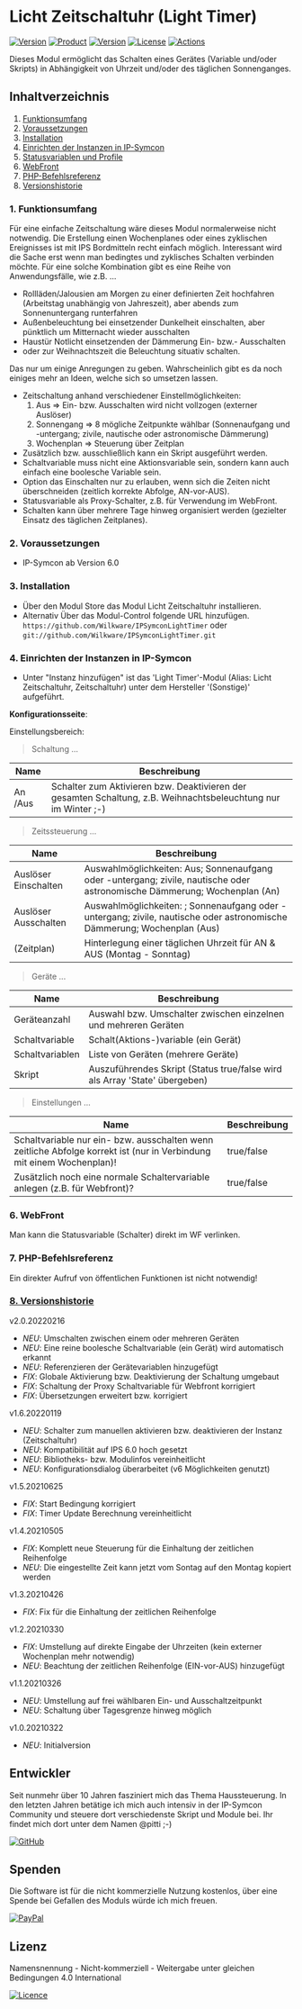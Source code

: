 # Licht Zeitschaltuhr (Light Timer)

[![Version](https://img.shields.io/badge/Symcon-PHP--Modul-red.svg)](https://www.symcon.de/service/dokumentation/entwicklerbereich/sdk-tools/sdk-php/)
[![Product](https://img.shields.io/badge/Symcon%20Version-6.0-blue.svg)](https://www.symcon.de/produkt/)
[![Version](https://img.shields.io/badge/Modul%20Version-2.0.20220216-orange.svg)](https://github.com/Wilkware/IPSymconLightTimer)
[![License](https://img.shields.io/badge/License-CC%20BY--NC--SA%204.0-green.svg)](https://creativecommons.org/licenses/by-nc-sa/4.0/)
[![Actions](https://github.com/Wilkware/IPSymconLightTimer/workflows/Check%20Style/badge.svg)](https://github.com/Wilkware/IPSymconLightTimer/actions)

Dieses Modul ermöglicht das Schalten eines Gerätes (Variable und/oder Skripts) in Abhängigkeit von Uhrzeit und/oder des täglichen Sonnenganges.

## Inhaltverzeichnis

1. [Funktionsumfang](#user-content-1-funktionsumfang)
2. [Voraussetzungen](#user-content-2-voraussetzungen)
3. [Installation](#user-content-3-installation)
4. [Einrichten der Instanzen in IP-Symcon](#user-content-4-einrichten-der-instanzen-in-ip-symcon)
5. [Statusvariablen und Profile](#user-content-5-statusvariablen-und-profile)
6. [WebFront](#user-content-6-webfront)
7. [PHP-Befehlsreferenz](#user-content-7-php-befehlsreferenz)
8. [Versionshistorie](#8-versionshistorie)

### 1. Funktionsumfang

Für eine einfache Zeitschaltung wäre dieses Modul normalerweise nicht notwendig. Die Erstellung einen Wochenplanes oder eines zyklischen Ereignisses ist mit IPS Bordmitteln recht einfach möglich. Interessant wird die Sache erst wenn man bedingtes und zyklisches Schalten verbinden möchte.
Für eine solche Kombination gibt es eine Reihe von Anwendungsfälle, wie z.B. ...

* Rollläden/Jalousien am Morgen zu einer definierten Zeit hochfahren (Arbeitstag unabhängig von Jahreszeit), aber abends zum Sonnenuntergang runterfahren
* Außenbeleuchtung bei einsetzender Dunkelheit einschalten, aber pünktlich um Mitternacht wieder ausschalten
* Haustür Notlicht einsetzenden der Dämmerung Ein- bzw.- Ausschalten
* oder zur Weihnachtszeit die Beleuchtung situativ schalten.

Das nur um einige Anregungen zu geben. Wahrscheinlich gibt es da noch einiges mehr an Ideen, welche sich so umsetzen lassen.

* Zeitschaltung anhand verschiedener Einstellmöglichkeiten:
  1. Aus => Ein- bzw. Ausschalten wird nicht vollzogen (externer Auslöser)
  2. Sonnengang => 8 mögliche Zeitpunkte wählbar (Sonnenaufgang und -untergang; zivile, nautische oder astronomische Dämmerung)
  3. Wochenplan => Steuerung über Zeitplan
* Zusätzlich bzw. ausschließlich kann ein Skript ausgeführt werden.
* Schaltvariable muss nicht eine Aktionsvariable sein, sondern kann auch einfach eine boolesche Variable sein.
* Option das Einschalten nur zu erlauben, wenn sich die Zeiten nicht überschneiden (zeitlich korrekte Abfolge, AN-vor-AUS).
* Statusvariable als Proxy-Schalter, z.B. für Verwendung im WebFront.
* Schalten kann über mehrere Tage hinweg organisiert werden (gezielter Einsatz des täglichen Zeitplanes).

### 2. Voraussetzungen

* IP-Symcon ab Version 6.0

### 3. Installation

* Über den Modul Store das Modul Licht Zeitschaltuhr installieren.
* Alternativ Über das Modul-Control folgende URL hinzufügen.  
`https://github.com/Wilkware/IPSymconLightTimer` oder `git://github.com/Wilkware/IPSymconLightTimer.git`

### 4. Einrichten der Instanzen in IP-Symcon

* Unter "Instanz hinzufügen" ist das 'Light Timer'-Modul (Alias: Licht Zeitschaltuhr, Zeitschaltuhr) unter dem Hersteller '(Sonstige)' aufgeführt.

__Konfigurationsseite__:

Einstellungsbereich:

> Schaltung ...

Name                  | Beschreibung
--------------------- | ---------------------------------
An /Aus               | Schalter zum Aktivieren bzw. Deaktivieren der gesamten Schaltung, z.B. Weihnachtsbeleuchtung nur im Winter ;-)

> Zeitssteuerung ...

Name                  | Beschreibung
--------------------- | ---------------------------------
Auslöser Einschalten  | Auswahlmöglichkeiten: Aus; Sonnenaufgang oder -untergang; zivile, nautische oder astronomische Dämmerung; Wochenplan (An)
Auslöser Ausschalten  | Auswahlmöglichkeiten: ; Sonnenaufgang oder -untergang; zivile, nautische oder astronomische Dämmerung; Wochenplan (Aus)
(Zeitplan)            | Hinterlegung einer täglichen Uhrzeit für AN & AUS (Montag - Sonntag)

> Geräte ...

Name                  | Beschreibung
--------------------- | ---------------------------------
Geräteanzahl          | Auswahl bzw. Umschalter zwischen einzelnen und mehreren Geräten
Schaltvariable        | Schalt(Aktions-)variable (ein Gerät)
Schaltvariablen       | Liste von Geräten (mehrere Geräte)
Skript                | Auszuführendes Skript (Status true/false wird als Array 'State' übergeben)

> Einstellungen ...

Name                  | Beschreibung
--------------------- | ---------------------------------
Schaltvariable nur ein- bzw. ausschalten wenn zeitliche Abfolge korrekt ist (nur in Verbindung mit einem Wochenplan)! | true/false
Zusätzlich noch eine normale Schaltervariable anlegen (z.B. für Webfront)? | true/false

### 6. WebFront

Man kann die Statusvariable (Schalter) direkt im WF verlinken.

### 7. PHP-Befehlsreferenz

Ein direkter Aufruf von öffentlichen Funktionen ist nicht notwendig!

### [8. Versionshistorie](#8-versionshistorie)

v2.0.20220216

* _NEU_: Umschalten zwischen einem oder mehreren Geräten
* _NEU_: Eine reine boolesche Schaltvariable (ein Gerät) wird automatisch erkannt
* _NEU_: Referenzieren der Gerätevariablen hinzugefügt
* _FIX_: Globale Aktivierung bzw. Deaktivierung der Schaltung umgebaut
* _FIX_: Schaltung der Proxy Schaltvariable für Webfront korrigiert
* _FIX_: Übersetzungen erweitert bzw. korrigiert

v1.6.20220119

* _NEU_: Schalter zum manuellen aktivieren bzw. deaktivieren der Instanz (Zeitschaltuhr)
* _NEU_: Kompatibilität auf IPS 6.0 hoch gesetzt
* _NEU_: Bibliotheks- bzw. Modulinfos vereinheitlicht
* _NEU_: Konfigurationsdialog überarbeitet (v6 Möglichkeiten genutzt)

v1.5.20210625

* _FIX_: Start Bedingung korrigiert
* _FIX_: Timer Update Berechnung vereinheitlicht

v1.4.20210505

* _FIX_: Komplett neue Steuerung für die Einhaltung der zeitlichen Reihenfolge
* _NEU_: Die eingestellte Zeit kann jetzt vom Sontag auf den Montag kopiert werden

v1.3.20210426

* _FIX_: Fix für die Einhaltung der zeitlichen Reihenfolge

v1.2.20210330

* _FIX_: Umstellung auf direkte Eingabe der Uhrzeiten (kein externer Wochenplan mehr notwendig)
* _NEU_: Beachtung der zeitlichen Reihenfolge (EIN-vor-AUS) hinzugefügt

v1.1.20210326

* _NEU_: Umstellung auf frei wählbaren Ein- und Ausschaltzeitpunkt
* _NEU_: Schaltung über Tagesgrenze hinweg möglich

v1.0.20210322

* _NEU_: Initialversion

## Entwickler

Seit nunmehr über 10 Jahren fasziniert mich das Thema Haussteuerung. In den letzten Jahren betätige ich mich auch intensiv in der IP-Symcon Community und steuere dort verschiedenste Skript und Module bei. Ihr findet mich dort unter dem Namen @pitti ;-)

[![GitHub](https://img.shields.io/badge/GitHub-@wilkware-181717.svg?style=for-the-badge&logo=github)](https://wilkware.github.io/)

## Spenden

Die Software ist für die nicht kommerzielle Nutzung kostenlos, über eine Spende bei Gefallen des Moduls würde ich mich freuen.

[![PayPal](https://img.shields.io/badge/PayPal-spenden-00457C.svg?style=for-the-badge&logo=paypal)](https://www.paypal.com/cgi-bin/webscr?cmd=_s-xclick&hosted_button_id=8816166)

## Lizenz

Namensnennung - Nicht-kommerziell - Weitergabe unter gleichen Bedingungen 4.0 International

[![Licence](https://img.shields.io/badge/License-CC_BY--NC--SA_4.0-EF9421.svg?style=for-the-badge&logo=creativecommons)](https://creativecommons.org/licenses/by-nc-sa/4.0/)
